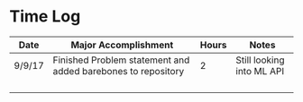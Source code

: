 # Time Log


| Date | Major Accomplishment | Hours | Notes |
|------------|------------|------------|----------|
9/9/17 | Finished Problem statement and added barebones to repository | 2 | Still looking into ML API |
| | | | |
| | | | |
| | | | |
| | | | |
